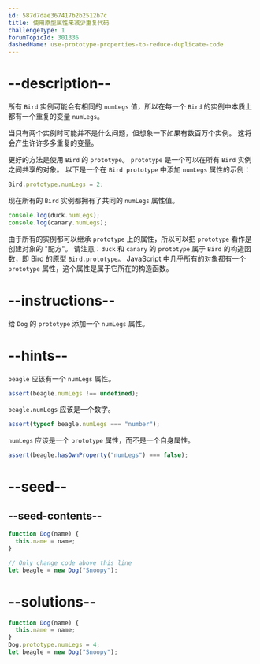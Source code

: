 ```yaml
---
id: 587d7dae367417b2b2512b7c
title: 使用原型属性来减少重复代码
challengeType: 1
forumTopicId: 301336
dashedName: use-prototype-properties-to-reduce-duplicate-code
---
```


# --description--

所有 `Bird` 实例可能会有相同的 `numLegs` 值，所以在每一个 `Bird` 的实例中本质上都有一个重复的变量 `numLegs`。

当只有两个实例时可能并不是什么问题，但想象一下如果有数百万个实例。 这将会产生许许多多重复的变量。

更好的方法是使用 `Bird` 的 `prototype`。 `prototype` 是一个可以在所有 `Bird` 实例之间共享的对象。 以下是一个在 `Bird prototype` 中添加 `numLegs` 属性的示例：

```js
Bird.prototype.numLegs = 2;
```

现在所有的 `Bird` 实例都拥有了共同的 `numLegs` 属性值。

```js
console.log(duck.numLegs);
console.log(canary.numLegs);
```

由于所有的实例都可以继承 `prototype` 上的属性，所以可以把 `prototype` 看作是创建对象的 "配方"。 请注意：`duck` 和 `canary` 的 `prototype` 属于 `Bird` 的构造函数，即 Bird 的原型 `Bird.prototype`。 JavaScript 中几乎所有的对象都有一个 `prototype` 属性，这个属性是属于它所在的构造函数。

# --instructions--

给 `Dog` 的 `prototype` 添加一个 `numLegs` 属性。

# --hints--

`beagle` 应该有一个 `numLegs` 属性。

```js
assert(beagle.numLegs !== undefined);
```

`beagle.numLegs` 应该是一个数字。

```js
assert(typeof beagle.numLegs === "number");
```

`numLegs` 应该是一个 `prototype` 属性，而不是一个自身属性。

```js
assert(beagle.hasOwnProperty("numLegs") === false);
```

# --seed--

## --seed-contents--

```js
function Dog(name) {
  this.name = name;
}

// Only change code above this line
let beagle = new Dog("Snoopy");
```

# --solutions--

```js
function Dog(name) {
  this.name = name;
}
Dog.prototype.numLegs = 4;
let beagle = new Dog("Snoopy");
```
